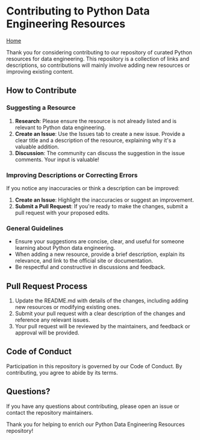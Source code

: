 # Contributing to Python Data Engineering Resources

[Home](../README.md#python-data-engineering-resources)

Thank you for considering contributing to our repository of curated Python resources for data engineering. This repository is a collection of links and descriptions, so contributions will mainly involve adding new resources or improving existing content.

## How to Contribute

### Suggesting a Resource

1. **Research**: Please ensure the resource is not already listed and is relevant to Python data engineering.
2. **Create an Issue**: Use the Issues tab to create a new issue. Provide a clear title and a description of the resource, explaining why it's a valuable addition.
3. **Discussion**: The community can discuss the suggestion in the issue comments. Your input is valuable!

### Improving Descriptions or Correcting Errors

If you notice any inaccuracies or think a description can be improved:

1. **Create an Issue**: Highlight the inaccuracies or suggest an improvement.
2. **Submit a Pull Request**: If you're ready to make the changes, submit a pull request with your proposed edits.

### General Guidelines

- Ensure your suggestions are concise, clear, and useful for someone learning about Python data engineering.
- When adding a new resource, provide a brief description, explain its relevance, and link to the official site or documentation.
- Be respectful and constructive in discussions and feedback.

## Pull Request Process

1. Update the README.md with details of the changes, including adding new resources or modifying existing ones.
2. Submit your pull request with a clear description of the changes and reference any relevant issues.
3. Your pull request will be reviewed by the maintainers, and feedback or approval will be provided.

## Code of Conduct

Participation in this repository is governed by our Code of Conduct. By contributing, you agree to abide by its terms.

## Questions?

If you have any questions about contributing, please open an issue or contact the repository maintainers.

Thank you for helping to enrich our Python Data Engineering Resources repository!
